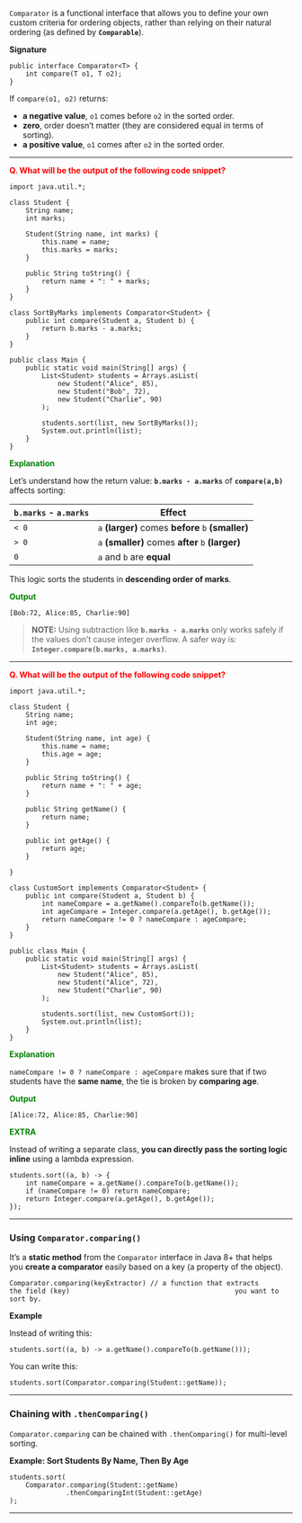 
`Comparator` is a functional interface that allows you to define your own custom criteria for ordering objects, rather than relying on their natural ordering (as defined by **`Comparable`**). 

**Signature**

```
public interface Comparator<T> {
    int compare(T o1, T o2);
}
```

If `compare(o1, o2)` returns:
-  **a negative value**, `o1` comes before `o2` in the sorted order.
- **zero**, order doesn’t matter (they are considered equal in terms of sorting).
- **a positive value**, `o1` comes after `o2` in the sorted order.

---

<span style="color:red;font-weight:bold;">Q. What will be the output of the following code snippet?</span>

```
import java.util.*;

class Student {
    String name;
    int marks;

    Student(String name, int marks) {
        this.name = name;
        this.marks = marks;
    }

    public String toString() {
        return name + ": " + marks;
    }
}
```

```
class SortByMarks implements Comparator<Student> {
    public int compare(Student a, Student b) {
        return b.marks - a.marks;
    }
}
```

```
public class Main {
    public static void main(String[] args) {
        List<Student> students = Arrays.asList(
            new Student("Alice", 85),
            new Student("Bob", 72),
            new Student("Charlie", 90)
        );

        students.sort(list, new SortByMarks());
        System.out.println(list);
    }
}
```

<span style="color:green;font-weight:bold;">Explanation</span>

Let’s understand how the return value: **`b.marks - a.marks`** of **`compare(a,b)`** affects sorting:

| `b.marks` - `a.marks` | Effect                                              |
| --------------------- | --------------------------------------------------- |
| `< 0`                 | `a` **(larger)** comes **before** `b` **(smaller)** |
| `> 0`                 | `a` **(smaller)** comes **after** `b` **(larger)**  |
| `0`                   | `a` and `b` are **equal**                           |
This logic sorts the students in **descending order of marks**.

<span style="color:green;font-weight:bold;">Output</span>

```
[Bob:72, Alice:85, Charlie:90]
```

> **NOTE:** Using subtraction like **`b.marks - a.marks`** only works safely if the values don’t cause integer overflow. A safer way is: **`Integer.compare(b.marks, a.marks)`**.

---

<span style="color:red;font-weight:bold;">Q. What will be the output of the following code snippet?</span>

```
import java.util.*;

class Student {
    String name;
    int age;

    Student(String name, int age) {
        this.name = name;
        this.age = age;
    }

    public String toString() {
        return name + ": " + age;
    }

	public String getName() {
		return name;
	}

	public int getAge() {
		return age;
	}

}
```

```
class CustomSort implements Comparator<Student> {
    public int compare(Student a, Student b) {
        int nameCompare = a.getName().compareTo(b.getName());
        int ageCompare = Integer.compare(a.getAge(), b.getAge());
        return nameCompare != 0 ? nameCompare : ageCompare;
    }
}
```

```
public class Main {
    public static void main(String[] args) {
        List<Student> students = Arrays.asList(
            new Student("Alice", 85),
            new Student("Alice", 72),
            new Student("Charlie", 90)
        );

        students.sort(list, new CustomSort());
        System.out.println(list);
    }
}
```

<span style="color:green;font-weight:bold;">Explanation</span>

`nameCompare != 0 ? nameCompare : ageCompare` makes sure that if two students have the **same name**, the tie is broken by **comparing age**.

<span style="color:green;font-weight:bold;">Output</span>

```
[Alice:72, Alice:85, Charlie:90]
```

<span style="color:green;font-weight:bold;">EXTRA</span>

Instead of writing a separate class, **you can directly pass the sorting logic inline** using a lambda expression. 

```
students.sort((a, b) -> {
    int nameCompare = a.getName().compareTo(b.getName());
    if (nameCompare != 0) return nameCompare;
    return Integer.compare(a.getAge(), b.getAge());
});
```

---
### Using `Comparator.comparing()`

It’s a **static method** from the `Comparator` interface in Java 8+ that helps you **create a comparator** easily based on a key (a property of the object).

```
Comparator.comparing(keyExtractor) // a function that extracts the field (key)                                         you want to sort by.
```

**Example**

Instead of writing this:

```
students.sort((a, b) -> a.getName().compareTo(b.getName()));
```

You can write this:

```
students.sort(Comparator.comparing(Student::getName));
```

---
### Chaining with `.thenComparing()`

`Comparator.comparing` can be chained with `.thenComparing()` for multi-level sorting. 

**Example: Sort Students By Name, Then By Age**

```
students.sort(
    Comparator.comparing(Student::getName)
              .thenComparingInt(Student::getAge)
);
```

---
